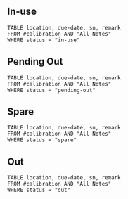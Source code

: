 ## In-use
```dataview
TABLE location, due-date, sn, remark
FROM #calibration AND "All Notes"
WHERE status = "in-use"
```
## Pending Out
```dataview
TABLE location, due-date, sn, remark
FROM #calibration AND "All Notes"
WHERE status = "pending-out"
```
## Spare
```dataview
TABLE location, due-date, sn, remark
FROM #calibration AND "All Notes"
WHERE status = "spare"
```
## Out
```dataview
TABLE location, due-date, sn, remark
FROM #calibration AND "All Notes"
WHERE status = "out"
```